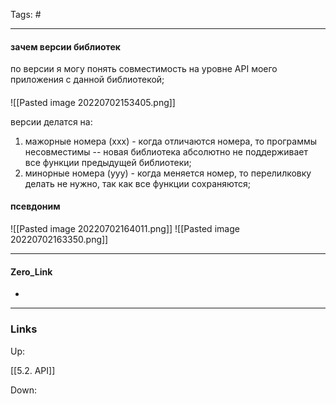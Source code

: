 Tags: #
***
#### зачем версии библиотек
по версии я могу понять совместимость на уровне API моего приложения с данной библиотекой;

#### 
![[Pasted image 20220702153405.png]]

версии делатся на:
1) мажорные номера (xxx) - когда отличаются номера, то программы несовместимы -- новая библиотека абсолютно не поддерживает все функции предыдущей библиотеки;
2) минорные номера (yyy) - когда меняется номер, то перелилковку делать не нужно, так как все функции сохраняются;

#### псевдоним
![[Pasted image 20220702164011.png]]
![[Pasted image 20220702163350.png]]
***
#### Zero_Link
- 
***
### Links
Up:

[[5.2. API]]

Down:


